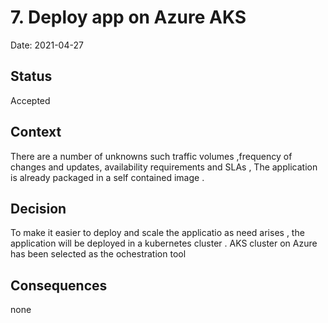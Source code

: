 # 7. Deploy app on Azure AKS


Date: 2021-04-27

## Status

Accepted

## Context

There are a number of unknowns such traffic volumes ,frequency of changes and updates, availability requirements and SLAs , The application is already packaged in a self contained image .

## Decision

To make it easier to deploy and scale the applicatio as need arises , the application will be deployed in a kubernetes cluster . AKS cluster on Azure has been selected as the ochestration tool 

## Consequences

none